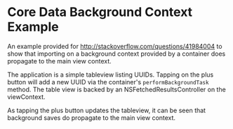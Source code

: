 # Core Data Background Context Example

An example provided for http://stackoverflow.com/questions/41984004 to show that importing on a background context
provided by a container does propagate to the main view context.

The application is a simple tableview listing UUIDs. Tapping on the plus button will add a new UUID via the container's
`performBackgroundTask` method. The table view is backed by an NSFetchedResultsController on the viewContext. 

As tapping the plus button updates the tableview, it can be seen that background saves do propagate to the main view context.

